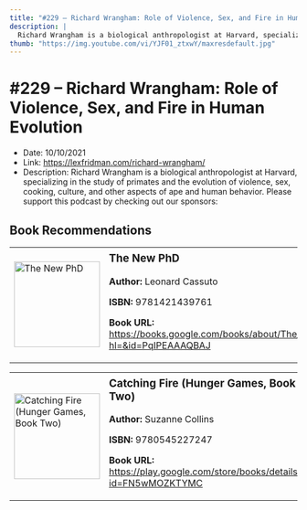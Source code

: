```yaml
---
title: "#229 – Richard Wrangham: Role of Violence, Sex, and Fire in Human Evolution"
description: |
  Richard Wrangham is a biological anthropologist at Harvard, specializing in the study of primates and the evolution of violence, sex, cooking, culture, and other aspects of ape and human behavior. Please support this podcast by checking out our sponsors:"
thumb: "https://img.youtube.com/vi/YJF01_ztxwY/maxresdefault.jpg"
---
```


# #229 – Richard Wrangham: Role of Violence, Sex, and Fire in Human Evolution

  - Date: 10/10/2021
  - Link: https://lexfridman.com/richard-wrangham/
  - Description: Richard Wrangham is a biological anthropologist at Harvard, specializing in the study of primates and the evolution of violence, sex, cooking, culture, and other aspects of ape and human behavior. Please support this podcast by checking out our sponsors:

## Book Recommendations

<table style="border: none;"><tr style="border: none;"><td style="border: none;"><img src="https://books.google.com/books/content?id=PqIPEAAAQBAJ&printsec=frontcover&img=1&zoom=1&edge=curl&source=gbs_api" alt="The New PhD" width="150" style="vertical-align: top;"></td><td style="border: none; vertical-align: top;"><h3 style='margin-top: 5'>The New PhD</h3><p><strong>Author:</strong> Leonard Cassuto</p><p><strong>ISBN:</strong> 9781421439761</p><p><strong>Book URL:</strong> <a href="https://books.google.com/books/about/The_New_PhD.html?hl=&id=PqIPEAAAQBAJ">https://books.google.com/books/about/The_New_PhD.html?hl=&id=PqIPEAAAQBAJ</a></p></td></tr></table>
<table style="border: none;"><tr style="border: none;"><td style="border: none;"><img src="https://books.google.com/books/content?id=FN5wMOZKTYMC&printsec=frontcover&img=1&zoom=1&edge=curl&source=gbs_api" alt="Catching Fire (Hunger Games, Book Two)" width="150" style="vertical-align: top;"></td><td style="border: none; vertical-align: top;"><h3 style='margin-top: 5'>Catching Fire (Hunger Games, Book Two)</h3><p><strong>Author:</strong> Suzanne Collins</p><p><strong>ISBN:</strong> 9780545227247</p><p><strong>Book URL:</strong> <a href="https://play.google.com/store/books/details?id=FN5wMOZKTYMC">https://play.google.com/store/books/details?id=FN5wMOZKTYMC</a></p></td></tr></table>
